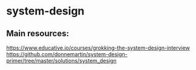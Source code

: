# system-design

## Main resources:
https://www.educative.io/courses/grokking-the-system-design-interview <br/>
https://github.com/donnemartin/system-design-primer/tree/master/solutions/system_design <br/>

